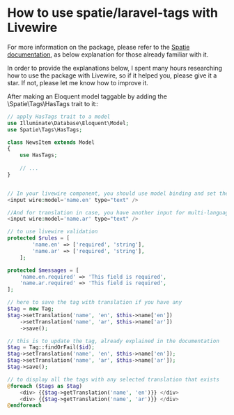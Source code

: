 
# How to use spatie/laravel-tags with Livewire


For more information on the package, please refer to the [Spatie documentation](https://spatie.be/docs/laravel-tags), as below explanation for those already familiar with it.

In order to provide the explanations below, I spent many hours researching how to use the package with Livewire, so if it helped you, please give it a star. If not, please let me know how to improve it.

After making an Eloquent model taggable by adding the \Spatie\Tags\HasTags trait to it::

```php
// apply HasTags trait to a model
use Illuminate\Database\Eloquent\Model;
use Spatie\Tags\HasTags;

class NewsItem extends Model
{
    use HasTags;
    
    // ...
}
```

```php

// In your livewire component, you should use model binding and set the wire model:
<input wire:model='name.en' type="text" />

//And for translation in case, you have another input for multi-language functionality
<input wire:model='name.ar' type="text" />

// to use livewire validation
protected $rules = [
        'name.en' => ['required', 'string'],
        'name.ar' => ['required', 'string'],
    ];

protected $messages = [
    'name.en.required' => 'This field is required',
    'name.ar.required' => 'This field is required',
];

// here to save the tag with translation if you have any
$tag = new Tag;
$tag->setTranslation('name', 'en', $this->name['en'])
    ->setTranslation('name', 'ar', $this->name['ar'])
    ->save();

// this is to update the tag, already explained in the documentation
$tag = Tag::findOrFail($id);
$tag->setTranslation('name', 'en', $this->name['en']);
$tag->setTranslation('name', 'ar', $this->name['ar']);
$tag->save();

// to display all the tags with any selected translation that exists
@foreach ($tags as $tag)
    <div> {{$tag->getTranslation('name', 'en')}} </div>
    <div> {{$tag->getTranslation('name', 'ar')}} </div>
@endforeach
```

